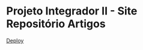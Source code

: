 # Projeto Integrador II - Site Repositório Artigos
<a href="https://padiilha.github.io/site-repositorio-artigos/">Deploy</a> 
